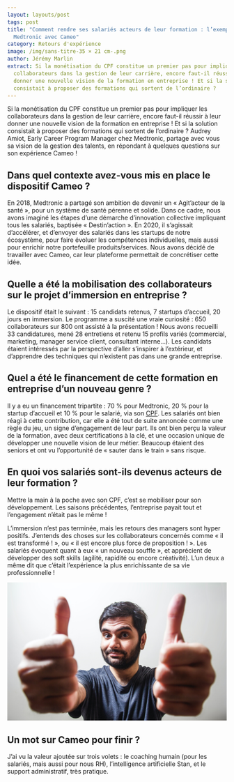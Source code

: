 ```yaml
---
layout: layouts/post
tags: post
title: "Comment rendre ses salariés acteurs de leur formation : l’exemple de
  Medtronic avec Cameo"
category: Retours d'expérience
image: /img/sans-titre-35 × 21 cm-.png
author: Jérémy Marlin
extract: Si la monétisation du CPF constitue un premier pas pour impliquer les
  collaborateurs dans la gestion de leur carrière, encore faut-il réussir à leur
  donner une nouvelle vision de la formation en entreprise ! Et si la solution
  consistait à proposer des formations qui sortent de l’ordinaire ?
---
```

Si la monétisation du CPF constitue un premier pas pour impliquer les collaborateurs dans la gestion de leur carrière, encore faut-il réussir à leur donner une nouvelle vision de la formation en entreprise ! Et si la solution consistait à proposer des formations qui sortent de l’ordinaire ? Audrey Amiot, Early Career Program Manager chez Medtronic, partage avec vous sa vision de la gestion des talents, en répondant à quelques questions sur son expérience Cameo !

## Dans quel contexte avez-vous mis en place le dispositif Cameo ?

En 2018, Medtronic a partagé son ambition de devenir un « Agit’acteur de la santé », pour un système de santé pérenne et solide. Dans ce cadre, nous avons imaginé les étapes d’une démarche d’innovation collective impliquant tous les salariés, baptisée « Destin’action ». En 2020, il s’agissait d’accélérer, et d’envoyer des salariés dans les startups de notre écosystème, pour faire évoluer les compétences individuelles, mais aussi pour enrichir notre portefeuille produits/services. Nous avons décidé de travailler avec Cameo, car leur plateforme permettait de concrétiser cette idée.

## Quelle a été la mobilisation des collaborateurs sur le projet d’immersion en entreprise ?

Le dispositif était le suivant : 15 candidats retenus, 7 startups d’accueil, 20 jours en immersion. Le programme a suscité une vraie curiosité : 650 collaborateurs sur 800 ont assisté à la présentation ! Nous avons recueilli 33 candidatures, mené 28 entretiens et retenu 15 profils variés (commercial, marketing, manager service client, consultant interne…). Les candidats étaient intéressés par la perspective d’aller s’inspirer à l’extérieur, et d’apprendre des techniques qui n’existent pas dans une grande entreprise.

## Quel a été le financement de cette formation en entreprise d’un nouveau genre ?

Il y a eu un financement tripartite : 70 % pour Medtronic, 20 % pour la startup d’accueil et 10 % pour le salarié, via son [CPF](/posts/2021-11-16-la-mon%C3%A9tisation-du-cpf%C2%A0-ce-que-vous-et-vos-salari%C3%A9s-allez-y-gagner/). Les salariés ont bien réagi à cette contribution, car elle a été tout de suite annoncée comme une règle du jeu, un signe d’engagement de leur part. Ils ont bien perçu la valeur de la formation, avec deux certifications à la clé, et une occasion unique de développer une nouvelle vision de leur métier. Beaucoup étaient des seniors et ont vu l’opportunité de « sauter dans le train » sans risque.

## En quoi vos salariés sont-ils devenus acteurs de leur formation ?

Mettre la main à la poche avec son CPF, c’est se mobiliser pour son développement. Les saisons précédentes, l’entreprise payait tout et l’engagement n’était pas le même !

L’immersion n’est pas terminée, mais les retours des managers sont hyper positifs. J’entends des choses sur les collaborateurs concernés comme « il est transformé ! », ou « il est encore plus force de proposition ! ». Les salariés évoquent quant à eux « un nouveau souffle », et apprécient de développer des soft skills (agilité, rapidité ou encore créativité). L’un deux a même dit que c’était l’expérience la plus enrichissante de sa vie professionnelle !

![Pouces en l'air](/img/usman-yousaf-aq-p_r25ai-unsplash.jpg)

## Un mot sur Cameo pour finir ?

J’ai vu la valeur ajoutée sur trois volets : le coaching humain (pour les salariés, mais aussi pour nous RH), l’intelligence artificielle Stan, et le support administratif, très pratique.